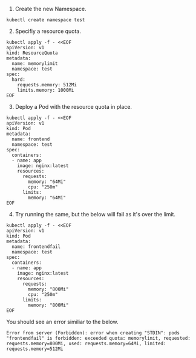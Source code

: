 1. Create the new Namespace.
```
kubectl create namespace test
```

2. Specifiy a resource quota.
```
kubectl apply -f - <<EOF
apiVersion: v1
kind: ResourceQuota
metadata:
  name: memorylimit
  namespace: test
spec:
  hard:
    requests.memory: 512Mi
    limits.memory: 1000Mi
EOF
```

3. Deploy a Pod with the resource quota in place.
```
kubectl apply -f - <<EOF
apiVersion: v1
kind: Pod
metadata:
  name: frontend
  namespace: test
spec:
  containers:
  - name: app
    image: nginx:latest
    resources:
      requests:
        memory: "64Mi"
        cpu: "250m"
      limits:
        memory: "64Mi"
EOF
```

4. Try running the same, but the below will fail as it's over the limit.
```
kubectl apply -f - <<EOF
apiVersion: v1
kind: Pod
metadata:
  name: frontendfail
  namespace: test
spec:
  containers:
  - name: app
    image: nginx:latest
    resources:
      requests:
        memory: "800Mi"
        cpu: "250m"
      limits:
        memory: "800Mi"
EOF
```

You should see an error similiar to the below.

```
Error from server (Forbidden): error when creating "STDIN": pods "frontendfail" is forbidden: exceeded quota: memorylimit, requested: requests.memory=800Mi, used: requests.memory=64Mi, limited: requests.memory=512Mi
```